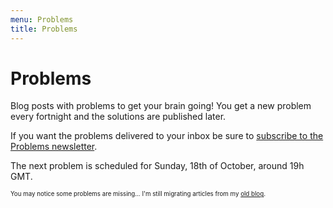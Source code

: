 ```yaml
---
menu: Problems
title: Problems
---
```


# Problems

Blog posts with problems to get your brain going! You get a new problem every fortnight and the solutions are published later.

If you want the problems delivered to your inbox be sure to [subscribe to the Problems newsletter](https://mathspp.com/subscribe).

The next problem is scheduled for Sunday, 18th of October, around 19h GMT.

<sub><sup>You may notice some problems are missing... I'm still migrating articles from my [old blog](http://mathspp.blogspot.com).</sup></sub>
